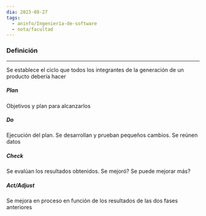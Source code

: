 ```yaml
---
dia: 2023-08-27
tags:
  - aninfo/Ingeniería-de-software
  - nota/facultad
---
```

### Definición
---
Se establece el ciclo que todos los integrantes de la generación de un producto debería hacer 

##### Plan
Objetivos y plan para alcanzarlos

##### Do
Ejecución del plan. Se desarrollan y prueban pequeños cambios. Se reúnen datos

##### Check
Se evalúan los resultados obtenidos. Se mejoró? Se puede mejorar más?

##### Act/Adjust
Se mejora en proceso en función de los resultados de las dos fases anteriores